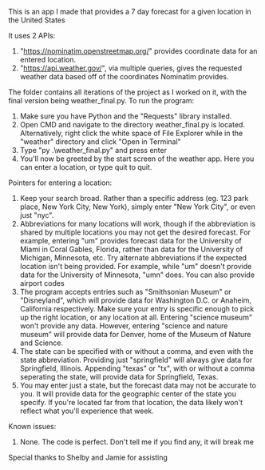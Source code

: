 This is an app I made that provides a 7 day forecast for a given location in the United States

It uses 2 APIs:
1. "https://nominatim.openstreetmap.org/" provides coordinate data for an entered location.
2. "https://api.weather.gov/", via multiple queries, gives the requested weather data based off of the coordinates Nominatim provides.

The folder contains all iterations of the project as I worked on it, with the final version being weather_final.py.
To run the program:
1. Make sure you have Python and the "Requests" library installed.
2. Open CMD and navigate to the directory weather_final.py is located.
   Alternatively, right click the white space of File Explorer while in the "weather" directory and click "Open in Terminal"
3. Type "py .\weather_final.py" and press enter
4. You'll now be greeted by the start screen of the weather app. Here you can enter a location, or type quit to quit.

Pointers for entering a location:
1. Keep your search broad. Rather than a specific address (eg. 123 park place, New York City, New York), simply enter "New York City", or even just "nyc".
2. Abbreviations for many locations will work, though if the abbreviation is shared by multiple locations you may not get the desired forecast.
   For example, entering "um" provides forecast data for the University of Miami in Coral Gables, Florida, rather than data for the University of Michigan, Minnesota, etc.
   Try alternate abbreviations if the expected location isn't being provided. For example, while "um" doesn't provide data for the University of Minnesota, "umn" does.
   You can also provide airport codes
3. The program accepts entries such as "Smithsonian Museum" or "Disneyland", which will provide data for Washington D.C. or Anaheim, California    respectively.
   Make sure your entry is specific enough to pick up the right location, or any location at all. Entering "science museum" won't provide any data. However, entering "science and nature museum" will provide data for Denver, home of the Museum of Nature and Science.
5. The state can be specified with or without a comma, and even with the state abbreviation.
   Providing just "springfield" will always give data for Springfield, Illinois. Appending "texas" or "tx", with or without a comma seperating the state, will provide data for Springfield, Texas.
6. You may enter just a state, but the forecast data may not be accurate to you. It will provide data for the geographic center of the state you specify. If you're located far from that location, the data likely won't reflect what you'll experience that week.

Known issues:
1. None. The code is perfect. Don't tell me if you find any, it will break me

Special thanks to Shelby and Jamie for assisting
